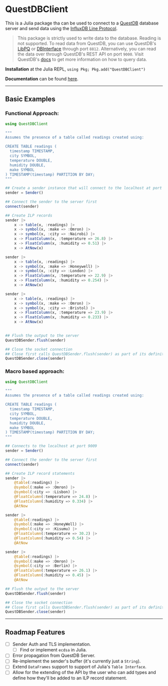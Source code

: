 # QuestDBClient

This is a Julia package tha can be used to connect to a [QuestDB](https://questdb.io/) database server and send data using the [InfluxDB Line Protocol](https://docs.influxdata.com/influxdb/v1.8/write_protocols/line_protocol_tutorial/). 

>This package is strictly used to write data to the database. Reading is not supported. To read data from QuestDB, you can use QuestDB's [LibPQ](https://github.com/iamed2/LibPQ.jl) or [DBInterface](https://github.com/JuliaDatabases/DBInterface.jl) through port `8812`. Alternatively, you can read the data over through QuestDB's REST API on port `9000`. Visit QuestDB's [docs](https://questdb.io/docs/develop/query-data/) to get more information on how to query data. 


**Installation** at the Julia REPL, `using Pkg; Pkg.add("QuestDBClient")`

**Documentation** can be found [here](https://ochibobo.github.io/QuestDBClient.jl/dev/).

---
## Basic Examples

### Functional Approach:


````julia
using QuestDBClient

"""
Assumes the presence of a table called readings created using:

CREATE TABLE readings (
  timestamp TIMESTAMP,
  city SYMBOL,
  temperature DOUBLE,
  humidity DOUBLE,
  make SYMBOL
) TIMESTAMP(timestamp) PARTITION BY DAY;
"""

## Create a sender instance that will connect to the localhost at port 9009
sender = Sender()

## Connect the sender to the server first
connect(sender)

## Create ILP records
sender |>
    x -> table(x, :readings) |> 
    x -> symbol(x, :make => :Omron) |>
    x -> symbol(x, :city => :Nairobi) |>
    x -> FloatColumn(x, :temperature => 26.8) |> 
    x -> FloatColumn(x, :humidity => 0.51) |>
    x -> AtNow(x)

sender |> 
    x -> table(x, :readings) |> 
    x -> symbol(x, :make => :Honeywell) |> 
    x -> symbol(x, :city => :London) |>
    x -> FloatColumn(x, :temperature => 22.9) |> 
    x -> FloatColumn(x, :humidity => 0.254) |>
    x -> AtNow(x)

sender |> 
    x -> table(x, :readings) |> 
    x -> symbol(x, :make => :Omron) |> 
    x -> symbol(x, :city => :Bristol) |>
    x -> FloatColumn(x, :temperature => 23.9) |> 
    x -> FloatColumn(x, :humidity => 0.233) |>
    x -> AtNow(x)
    

## Flush the output to the server
QuestDBSender.flush(sender)

## Close the socket connection
## Close first calls QuestDBSender.flush(sender) as part of its definition
QuestDBSender.close(sender)
````

### Macro based approach:


````julia
using QuestDBClient

"""
Assumes the presence of a table called readings created using:

CREATE TABLE readings (
  timestamp TIMESTAMP,
  city SYMBOL,
  temperature DOUBLE,
  humidity DOUBLE,
  make SYMBOL
) TIMESTAMP(timestamp) PARTITION BY DAY;
"""

## Connects to the localhost at port 9009
sender = Sender()

## Connect the sender to the server first
connect(sender)

## Create ILP record statements
sender |>
    @table(:readings) |>
    @symbol(:make => :Omron) |>
    @symbol(:city => :Lisbon) |>
    @FloatColumn(:temperature => 24.8) |>
    @FloatColumn(:humidity => 0.334) |>
    @AtNow

sender |>
    @table(:readings) |>
    @symbol(:make => :HoneyWell) |>
    @symbol(:city => :Kisumu) |>
    @FloatColumn(:temperature => 30.2) |>
    @FloatColumn(:humidity => 0.54) |>
    @AtNow

sender |>
    @table(:readings) |>
    @symbol(:make => :Omron) |>
    @symbol(:city => :Berlin) |>
    @FloatColumn(:temperature => 26.1) |>
    @FloatColumn(:humidity => 0.45) |>
    @AtNow

## Flush the output to the server
QuestDBSender.flush(sender)

## Close the socket connection
## Close first calls QuestDBSender.flush(sender) as part of its definition
QuestDBSender.close(sender)
````
---
## Roadmap Features
- [ ] Sender Auth and TLS implementation.
  - [ ] Find or implement `ecdsa` in Julia.
- [ ] Error propagation from QuestDB Server.
- [ ] Re-implement the sender's buffer  (it's currently just a `String`).
- [ ] Extend `DataFrames` support to support of Julia's `Table Interface`.
- [ ] Allow for the extending of the API by the user who can add types and define how they'll be added to an ILP record statement. 